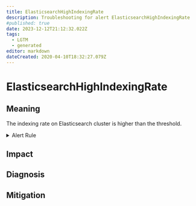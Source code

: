 ```yaml
---
title: ElasticsearchHighIndexingRate
description: Troubleshooting for alert ElasticsearchHighIndexingRate
#published: true
date: 2023-12-12T21:12:32.022Z
tags: 
  - LGTM
  - generated
editor: markdown
dateCreated: 2020-04-10T18:32:27.079Z
---
```


# ElasticsearchHighIndexingRate

## Meaning
[//]: # "Short paragraph that explains what the alert means"
The indexing rate on Elasticsearch cluster is higher than the threshold.

<details>
  <summary>Alert Rule</summary>

{{% rule "elasticsearch/prometheus-community-elasticsearch-exporter.yml" "ElasticsearchHighIndexingRate" %}}

{{% comment %}}

```yaml
alert: ElasticsearchHighIndexingRate
expr: sum(rate(elasticsearch_indices_indexing_index_total[1m]))> 10000
for: 5m
labels:
    severity: warning
annotations:
    summary: Elasticsearch High Indexing Rate (instance {{ $labels.instance }})
    description: |-
        The indexing rate on Elasticsearch cluster is higher than the threshold.
          VALUE = {{ $value }}
          LABELS = {{ $labels }}
    runbook: https://github.com/srerun/prometheus-alerts/blob/main/content/runbooks/prometheus-community-elasticsearch-exporter/ElasticsearchHighIndexingRate.md

```

{{% /comment %}}

</details>


## Impact
[//]: # "What could / will happen if the alert is not addressed"



## Diagnosis
[//]: # "Steps to take to identify the cause of the problem"



## Mitigation
[//]: # "The steps necessary to resolve the alert"
